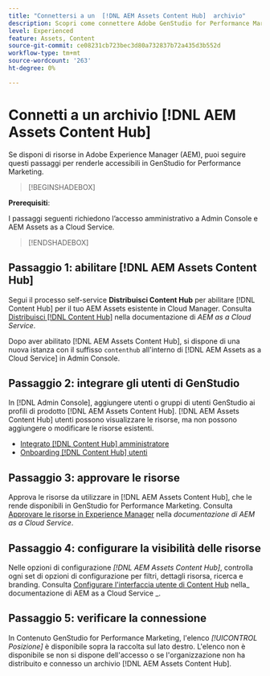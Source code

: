 ```yaml
---
title: "Connettersi a un  [!DNL AEM Assets Content Hub]  archivio"
description: Scopri come connettere Adobe GenStudio for Performance Marketing a un archivio Adobe Experience Manager (AEM) [!DNL Content Hub] e sfruttare i contenuti approvati esistenti.
level: Experienced
feature: Assets, Content
source-git-commit: ce08231cb723bec3d80a732837b72a435d3b552d
workflow-type: tm+mt
source-wordcount: '263'
ht-degree: 0%

---
```


# Connetti a un archivio [!DNL AEM Assets Content Hub]

Se disponi di risorse in Adobe Experience Manager (AEM), puoi seguire questi passaggi per renderle accessibili in GenStudio for Performance Marketing.

>[!BEGINSHADEBOX]

**Prerequisiti**:

I passaggi seguenti richiedono l’accesso amministrativo a Admin Console e AEM Assets as a Cloud Service.

>[!ENDSHADEBOX]

## Passaggio 1: abilitare [!DNL AEM Assets Content Hub]

Segui il processo self-service **Distribuisci Content Hub** per abilitare [!DNL Content Hub] per il tuo AEM Assets esistente in Cloud Manager. Consulta [Distribuisci [!DNL Content Hub]](https://experienceleague.adobe.com/en/docs/experience-manager-cloud-service/content/assets/content-hub/deploy-content-hub) nella documentazione di _AEM as a Cloud Service_.

Dopo aver abilitato [!DNL AEM Assets Content Hub], si dispone di una nuova istanza con il suffisso `contenthub` all&#39;interno di [!DNL AEM Assets as a Cloud Service] in Admin Console.

## Passaggio 2: integrare gli utenti di GenStudio

In [!DNL Admin Console], aggiungere utenti o gruppi di utenti GenStudio ai profili di prodotto [!DNL AEM Assets Content Hub]. [!DNL AEM Assets Content Hub] utenti possono visualizzare le risorse, ma non possono aggiungere o modificare le risorse esistenti.

- [Integrato [!DNL Content Hub] amministratore](https://experienceleague.adobe.com/en/docs/experience-manager-cloud-service/content/assets/content-hub/deploy-content-hub#onboard-content-hub-administrator)
- [Onboarding [!DNL Content Hub] utenti](https://experienceleague.adobe.com/en/docs/experience-manager-cloud-service/content/assets/content-hub/deploy-content-hub#onboard-content-hub-users)

## Passaggio 3: approvare le risorse

Approva le risorse da utilizzare in [!DNL AEM Assets Content Hub], che le rende disponibili in GenStudio for Performance Marketing. Consulta [Approvare le risorse in Experience Manager](https://experienceleague.adobe.com/en/docs/experience-manager-cloud-service/content/assets/dynamicmedia/dynamic-media-open-apis/approve-assets) nella _documentazione di AEM as a Cloud Service_.

## Passaggio 4: configurare la visibilità delle risorse

Nelle opzioni di configurazione _[!DNL AEM Assets Content Hub]_, controlla ogni set di opzioni di configurazione per filtri, dettagli risorsa, ricerca e branding. Consulta [Configurare l&#39;interfaccia utente di Content Hub](https://experienceleague.adobe.com/en/docs/experience-manager-cloud-service/content/assets/content-hub/configure-content-hub-ui-options) nella_ documentazione di AEM as a Cloud Service _.

## Passaggio 5: verificare la connessione

In Contenuto GenStudio for Performance Marketing, l&#39;elenco _[!UICONTROL Posizione]_ è disponibile sopra la raccolta sul lato destro. L&#39;elenco non è disponibile se non si dispone dell&#39;accesso o se l&#39;organizzazione non ha distribuito e connesso un archivio [!DNL AEM Assets Content Hub].
